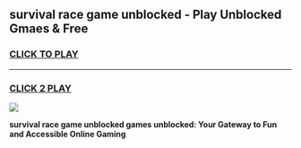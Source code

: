 
## survival race game unblocked - Play Unblocked Gmaes & Free
<h3>
<a href="https://news.freeplayer.one?title=survival_race_game_unblocked&ref=23F">CLICK TO PLAY</a></h3>
<hr>

<h3>
<a href="https://news.freeplayer.one?title=survival_race_game_unblocked&ref=23F">CLICK 2 PLAY</a>
  
</h3>

<a href="https://news.freeplayer.one?title=survival_race_game_unblocked&ref=23F/"><img src="https://clearcache.store/games.png"></a>


**survival race game unblocked games unblocked: Your Gateway to Fun and Accessible Online Gaming**
